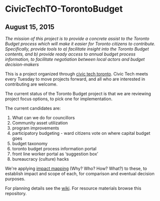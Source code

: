 # CivicTechTO-TorontoBudget

## August 15, 2015

_The mission of this project is to provide a concrete assist to the Toronto Budget process which will make it easier for Toronto citizens to contribute. Specifically, provide tools to a) facilitate insight into the Toronto Budget contents, and b) provide ready access to annual budget process information, to facilitate negotiation between local actors and budget decision-makers_

This is a project organized through [civic tech toronto](http://civictech.ca/). Civic Tech meets every Tuesday to move projects forward, and all who are interested in contributing are welcome.

The current status of the Toronto Budget project is that we are reviewing project focus options, to pick one for implementation.

The current candidates are:

1. What can we do for councillors
2. Community asset utilization
3. program improvements
4. participatory budgeting - ward citizens vote on where capital budget goes
5. budget taxonomy
6. toronto budget process information portal
7. front line worker portal as ‘suggestion box’
8. bureaucracy (culture) hacks

We're applying [impact mapping](http://impactmapping.org/drawing.php) (Why? Who? How? What?) to these, to establish impact and scope of each, for comparison and eventual decision purposes.

For planning details see the [wiki](https://github.com/HenrikBechmann/CivicTechTO-TorontoBudget/wiki). For resource materials browse this repository.

